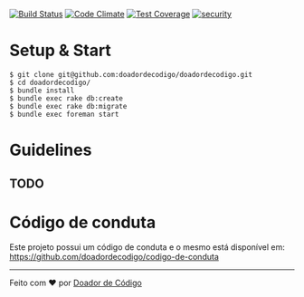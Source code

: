 [![Build Status](https://travis-ci.org/doadordecodigo/doadordecodigo.svg)](https://travis-ci.org/doadordecodigo/doadordecodigo)
[![Code Climate](https://codeclimate.com/github/doadordecodigo/doadordecodigo/badges/gpa.svg)](https://codeclimate.com/github/doadordecodigo/doadordecodigo)
[![Test Coverage](https://codeclimate.com/github/doadordecodigo/doadordecodigo/badges/coverage.svg)](https://codeclimate.com/github/doadordecodigo/doadordecodigo/coverage)
[![security](https://hakiri.io/github/doadordecodigo/doadordecodigo/master.svg)](https://hakiri.io/github/doadordecodigo/doadordecodigo/master)
# Setup & Start

```
$ git clone git@github.com:doadordecodigo/doadordecodigo.git
$ cd doadordecodigo/
$ bundle install
$ bundle exec rake db:create
$ bundle exec rake db:migrate
$ bundle exec foreman start
```

# Guidelines

## TODO

# Código de conduta

Este projeto possui um código de conduta e o mesmo está disponível em: https://github.com/doadordecodigo/codigo-de-conduta

***

Feito com ♥ por [Doador de Código](http://doadordecodigo.com.br)

